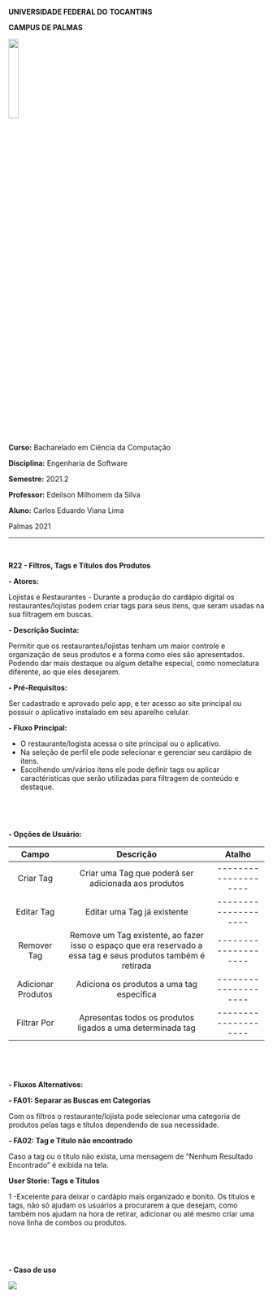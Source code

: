 ﻿**UNIVERSIDADE FEDERAL DO** **TOCANTINS** 

**CAMPUS DE PALMAS**

<img src="https://media.discordapp.net/attachments/775318617557696543/895406564142383144/Aspose.Words.79b20aef-3bdf-4b7f-a269-b46a3be6d9c4.001.png?width=419&height=462" style="width:20%">


**Curso:** Bacharelado em Ciência da Computação 

**Disciplina:** Engenharia de Software

**Semestre:** 2021.2

**Professor:** Edeilson Milhomem da Silva

**Aluno:** Carlos Eduardo Viana Lima  

Palmas 2021

<hr/>

&nbsp;

**R22 - Filtros, Tags e Títulos dos Produtos**

**- Atores:**

Lojistas e Restaurantes - Durante a produção do cardápio digital os restaurantes/lojistas podem criar tags para seus itens, que seram usadas na sua filtragem em buscas.

**- Descrição Sucinta:**

Permitir que os restaurantes/lojistas tenham um maior controle e organização de seus produtos e a forma como eles são apresentados. Podendo dar mais destaque ou algum detalhe especial, como nomeclatura diferente, ao que eles desejarem.

**- Pré-Requisitos:**

Ser cadastrado e aprovado pelo app, e ter acesso ao site principal ou possuir o aplicativo instalado em seu aparelho celular.

**- Fluxo Principal:**

- O restaurante/logista acessa o site principal ou o aplicativo.
- Na seleção de perfil ele pode selecionar e gerenciar seu cardápio de itens.
- Escolhendo um/vários itens ele pode definir tags ou aplicar caractéristicas que serão utilizadas para filtragem de conteúdo e destaque.

&nbsp;

&nbsp;


**- Opções de Usuário:**


|**Campo**|**Descrição**|**Atalho**|
| :-: | :-: | :-: |
|Criar Tag|Criar uma Tag que poderá ser adicionada aos produtos|--------------------|
|Editar Tag|Editar uma Tag já existente|--------------------|
|Remover Tag|Remove um Tag existente, ao fazer isso o espaço que era reservado a essa tag e seus produtos também é retirada|--------------------|
|Adicionar Produtos|Adiciona os produtos a uma tag específica|--------------------|
|Filtrar Por|Apresentas todos os produtos ligados a uma determinada tag|--------------------|

&nbsp;

&nbsp;


**- Fluxos Alternativos:**

**- FA01: Separar as Buscas em Categorias**

Com os filtros o restaurante/lojista pode selecionar uma categoria de produtos pelas tags e títulos dependendo de sua necessidade.

**- FA02: Tag e Título não encontrado**

Caso a tag ou o título não exista, uma mensagem de “Nenhum Resultado Encontrado” é exibida na tela.


**User Storie: Tags e Títulos**

1 -Excelente para deixar o cardápio mais organizado e bonito. Os títulos e tags, não só ajudam os usuários a procurarem a que desejam, como também nos ajudam na hora de retirar, adicionar ou até mesmo criar uma nova linha de combos ou produtos.

&nbsp;

&nbsp;


**- Caso de uso**

<img src="https://cdn.discordapp.com/attachments/881930757147328523/901923531988799550/unknown.png"/>

